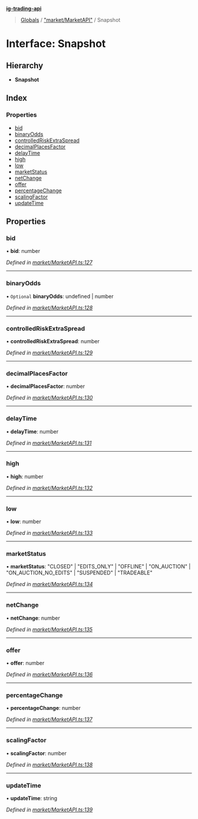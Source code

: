 **[ig-trading-api](../README.md)**

> [Globals](../globals.md) / ["market/MarketAPI"](../modules/_market_marketapi_.md) / Snapshot

# Interface: Snapshot

## Hierarchy

* **Snapshot**

## Index

### Properties

* [bid](_market_marketapi_.snapshot.md#bid)
* [binaryOdds](_market_marketapi_.snapshot.md#binaryodds)
* [controlledRiskExtraSpread](_market_marketapi_.snapshot.md#controlledriskextraspread)
* [decimalPlacesFactor](_market_marketapi_.snapshot.md#decimalplacesfactor)
* [delayTime](_market_marketapi_.snapshot.md#delaytime)
* [high](_market_marketapi_.snapshot.md#high)
* [low](_market_marketapi_.snapshot.md#low)
* [marketStatus](_market_marketapi_.snapshot.md#marketstatus)
* [netChange](_market_marketapi_.snapshot.md#netchange)
* [offer](_market_marketapi_.snapshot.md#offer)
* [percentageChange](_market_marketapi_.snapshot.md#percentagechange)
* [scalingFactor](_market_marketapi_.snapshot.md#scalingfactor)
* [updateTime](_market_marketapi_.snapshot.md#updatetime)

## Properties

### bid

•  **bid**: number

*Defined in [market/MarketAPI.ts:127](https://github.com/bennycode/ig-trading-api/blob/3c6eaee/src/market/MarketAPI.ts#L127)*

___

### binaryOdds

• `Optional` **binaryOdds**: undefined \| number

*Defined in [market/MarketAPI.ts:128](https://github.com/bennycode/ig-trading-api/blob/3c6eaee/src/market/MarketAPI.ts#L128)*

___

### controlledRiskExtraSpread

•  **controlledRiskExtraSpread**: number

*Defined in [market/MarketAPI.ts:129](https://github.com/bennycode/ig-trading-api/blob/3c6eaee/src/market/MarketAPI.ts#L129)*

___

### decimalPlacesFactor

•  **decimalPlacesFactor**: number

*Defined in [market/MarketAPI.ts:130](https://github.com/bennycode/ig-trading-api/blob/3c6eaee/src/market/MarketAPI.ts#L130)*

___

### delayTime

•  **delayTime**: number

*Defined in [market/MarketAPI.ts:131](https://github.com/bennycode/ig-trading-api/blob/3c6eaee/src/market/MarketAPI.ts#L131)*

___

### high

•  **high**: number

*Defined in [market/MarketAPI.ts:132](https://github.com/bennycode/ig-trading-api/blob/3c6eaee/src/market/MarketAPI.ts#L132)*

___

### low

•  **low**: number

*Defined in [market/MarketAPI.ts:133](https://github.com/bennycode/ig-trading-api/blob/3c6eaee/src/market/MarketAPI.ts#L133)*

___

### marketStatus

•  **marketStatus**: \"CLOSED\" \| \"EDITS\_ONLY\" \| \"OFFLINE\" \| \"ON\_AUCTION\" \| \"ON\_AUCTION\_NO\_EDITS\" \| \"SUSPENDED\" \| \"TRADEABLE\"

*Defined in [market/MarketAPI.ts:134](https://github.com/bennycode/ig-trading-api/blob/3c6eaee/src/market/MarketAPI.ts#L134)*

___

### netChange

•  **netChange**: number

*Defined in [market/MarketAPI.ts:135](https://github.com/bennycode/ig-trading-api/blob/3c6eaee/src/market/MarketAPI.ts#L135)*

___

### offer

•  **offer**: number

*Defined in [market/MarketAPI.ts:136](https://github.com/bennycode/ig-trading-api/blob/3c6eaee/src/market/MarketAPI.ts#L136)*

___

### percentageChange

•  **percentageChange**: number

*Defined in [market/MarketAPI.ts:137](https://github.com/bennycode/ig-trading-api/blob/3c6eaee/src/market/MarketAPI.ts#L137)*

___

### scalingFactor

•  **scalingFactor**: number

*Defined in [market/MarketAPI.ts:138](https://github.com/bennycode/ig-trading-api/blob/3c6eaee/src/market/MarketAPI.ts#L138)*

___

### updateTime

•  **updateTime**: string

*Defined in [market/MarketAPI.ts:139](https://github.com/bennycode/ig-trading-api/blob/3c6eaee/src/market/MarketAPI.ts#L139)*
